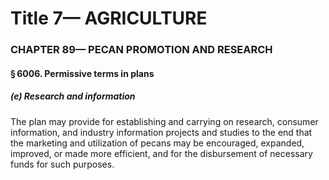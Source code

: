 
# Title 7— AGRICULTURE
### CHAPTER 89— PECAN PROMOTION AND RESEARCH
#### § 6006. Permissive terms in plans
##### (e) Research and information

The plan may provide for establishing and carrying on research, consumer information, and industry information projects and studies to the end that the marketing and utilization of pecans may be encouraged, expanded, improved, or made more efficient, and for the disbursement of necessary funds for such purposes.
